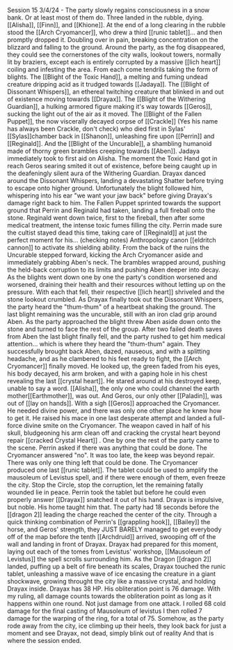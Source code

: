Session 15 3/4/24 - The party slowly regains consciousness in a snow bank. Or at least most of them do. Three landed in the rubble, dying. [[Alisha]], [[Finn]], and [[Khione]]. At the end of a long clearing in the rubble stood the [[Arch Cryomancer]], who drew a third [[runic tablet]]... and then promptly dropped it. Doubling over in pain, breaking concentration on the blizzard and falling to the ground. Around the party, as the fog disappeared, they could see the cornerstones of the city walls, lookout towers, normally lit by braziers, except each is entirely corrupted by a massive [[lich heart]] coiling and infesting the area. From each come tendrils taking the form of blights. The [[Blight of the Toxic Hand]], a melting and fuming undead creature dripping acid as it trudged towards [[Jadaya]]. The [[Blight of Dissonant Whispers]], an ethereal twitching creature that blinked in and out of existence moving towards [[Drayax]]. The [[Blight of the Withering Guardian]], a hulking armored figure making it's way towards [[Geros]], sucking the light out of the air as it moved. The [[Blight of the Fallen Puppet]], the now viscerally decayed corpse of [[Crackle]] (Yes his name has always been Crackle, don't check) who died first in Sylas' [[Sylas]]chamber back in [[Shanon]], unleashing fire upon [[Perrin]] and [[Reginald]]. And the [[Blight of the Uncurable]], a shambling humanoid made of thorny green brambles creeping towards [[Aben]].
Jadaya immediately took to first aid on Alisha. The moment the Toxic Hand got in reach Geros searing smited it out of existence, before being caught up in the deafeningly silent aura of the Withering Guardian. Drayax danced around the Dissonant Whispers, landing a devastating Shatter before trying to escape onto higher ground. Unfortunately the blight followed him, whispering into his ear "we want your jaw back" before giving Drayax's damage right back to him. The Fallen Puppet sprinted towards the support ground that Perrin and Reginald had taken, landing a full fireball onto the stone. Reginald went down twice, first to the fireball, then after some medical treatment, the intense toxic fumes filling the city. Perrin made sure the cultist stayed dead this time, taking care of [[Reginald]] at just the perfect moment for his... (checking notes) Anthropology canon [[eldritch cannon]] to activate its shielding ability. From the back of the ruins the Uncurable stepped forward, kicking the Arch Cryomancer aside and immediately grabbing Aben's neck. The brambles wrapped around, pushing the held-back corruption to its limits and pushing Aben deeper into decay. As the blights went down one by one the party's condition worsened and worsened, draining their health and their resources without letting up on the pressure. With each that fell, their respective [[lich heart]] shriveled and the stone lookout crumbled. As Drayax finally took out the Dissonant Whispers, the party heard the "thum-thum" of a heartbeat shaking the ground. The last blight remaining was the uncurable, still with an iron clad grip around Aben. As the party approached the blight threw Aben aside down onto the stone and turned to face the rest of the group. After two failed death saves from Aben the last blight finally fell, and the party rushed to get him medical attention... which is where they heard the "thum-thum" again.
They successfully brought back Aben, dazed, nauseous, and with a splitting headache, and as he clambered to his feet ready to fight, the [[Arch Cryomancer]] finally moved. He looked up, the green faded from his eyes, his body decayed, his arm broken, and with a gaping hole in his chest revealing the last [[crystal heart]]. He stared around at his destroyed keep, unable to say a word. [[Alisha]], the only one who could channel the earth mother[[Earthmother]], was out. And Geros, our only other [[Paladin]], was out of [[lay on hands]]. With a sigh [[Geros]] approached the Cryomancer. He needed divine power, and there was only one other place he knew how to get it. He raised his mace in one last desperate attempt and landed a full-force divine smite on the Cryomancer. The weapon caved in half of his skull, bludgeoning his arm clean off and cracking the crystal heart beyond repair [[cracked Crystal Heart]] . One by one the rest of the party came to the scene. Perrin asked if there was anything that could be done. The Cryomancer answered "no". It was too late, the keep was beyond repair. There was only one thing left that could be done. The Cryomancer produced one last  [[runic tablet]]. The tablet could be used to amplify the mausoleum of Levistus spell, and if there were enough of them, even freeze the city. Stop the Circle, stop the corruption, let the remaining fatally wounded lie in peace. Perrin took the tablet but before he could even properly answer [[Drayax]] snatched it out of his hand. Drayax is impulsive, but noble. His home taught him that. The party had 18 seconds before the [[dragon 2]] leading the charge reached the center of the city. Through a quick thinking combination of Perrin's [[grappling hook]], [[Bailey]] the horse, and Geros' strength, they JUST BARELY managed to get everybody off of the map before the tenth [[Archdruid]] arrived, swooping off of the wall and landing in front of Drayax.
Drayax had prepared for this moment, laying out each of the tomes from Levistus' workshop, [[Mausoleum of Levistus]] the spell scrolls surrounding him. As the Dragon [[dragon 2]] landed, puffing up a belt of fire beneath its scales, Drayax touched the runic tablet, unleashing a massive wave of ice encasing the creature in a giant shockwave, growing throught the city like a massive crystal, and holding Drayax inside.
Drayax has 38 HP.
His obliteration point is 76 damage.
With my ruling, all damage counts towards the obliteration point as long as it happens within one round. Not just damage from one attack.
I rolled 68 cold damage for the final casting of Mausoleum of levistus
I then rolled 7 damage for the warping of the ring, for a total of 75.
Somehow, as the party rode away from the city, ice climbing up their heels, they look back for just a moment and see Drayax, not dead, simply blink out of reality
And that is where the session ended.